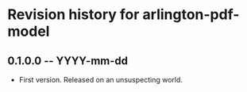 # Revision history for arlington-pdf-model

## 0.1.0.0 -- YYYY-mm-dd

* First version. Released on an unsuspecting world.

